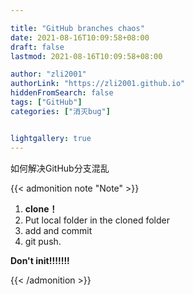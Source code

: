 ```yaml
---

title: "GitHub branches chaos"
date: 2021-08-16T10:09:58+08:00
draft: false
lastmod: 2021-08-16T10:09:58+08:00

author: "zli2001"
authorLink: "https://zli2001.github.io"
hiddenFromSearch: false
tags: ["GitHub"]
categories: ["消灭bug"]


lightgallery: true
---
```

如何解决GitHub分支混乱
<!--more-->

{{< admonition note "Note" >}}
1. **clone！**
2. Put local folder in the cloned folder
3. add and commit
4. git push.


**Don't init!!!!!!!**

{{< /admonition  >}}
